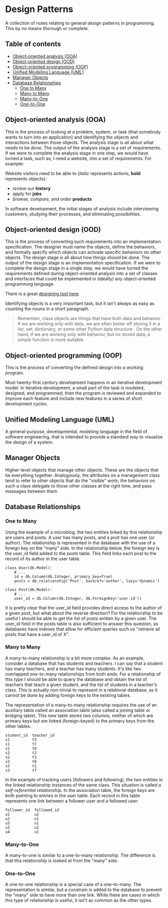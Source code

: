 # Design Patterns

A collection of notes relating to general design patterns in programming. This by no means thorough or complete.

## Table of contents

<!-- toc -->

- [Object-oriented analysis (OOA)](#object-oriented-analysis-ooa)
- [Object-oriented design (OOD)](#object-oriented-design-ood)
- [Object-oriented programming (OOP)](#object-oriented-programming-oop)
- [Unified Modeling Language (UML)](#unified-modeling-language-uml)
- [Manager Objects](#manager-objects)
- [Database Relationships](#database-relationships)
  * [One to Many](#one-to-many)
  * [Many to Many](#many-to-many)
  * [Many-to-One](#many-to-one)
  * [One-to-One](#one-to-one)

<!-- tocstop -->

## Object-oriented analysis (OOA)

This is the process of looking at a problem, system, or task (that somebody wants to turn into an application) and identifying the objects and interactions between those objects. The analysis stage is all about what needs to be done. The output of the analysis stage is a set of requirements. If we were to complete the analysis stage in one step, we would have turned a task, such as, I need a website, into a set of requirements. For example:

Website visitors need to be able to (*italic* represents actions, **bold** represents objects):
- *review* our **history**
- *apply* for **jobs**
- *browse, compare,* and *order* **products**

In software development, the initial stages of analysis include interviewing customers, studying their processes, and eliminating possibilities.

## Object-oriented design (OOD)

This is the process of converting such requirements into an implementation specification. The designer must name the objects, define the behaviors, and formally specify which objects can activate specific behaviors on other objects. The design stage is all about how things should be done. The output of the design stage is an implementation specification. If we were to complete the design stage in a single step, we would have turned the requirements defined during object-oriented analysis into a set of classes and interfaces that could be implemented in (ideally) any object-oriented programming language.

There is a great [designing tool here](http://ondras.zarovi.cz/sql/demo).

Identifying objects is a very important task, but it isn't always as easy as counting the nouns in a short paragraph.

> Remember, class objects are things that have both data and behavior. If we are working only with data, we are often better off storing it in a list, set, dictionary, or some other Python data structure . On the other hand, if we are working only with behavior, but no stored data, a simple function is more suitable.

## Object-oriented programming (OOP)

This is the process of converting the defined design into a working program.

Most twenty-first century development happens in an iterative development model. In iterative development, a small part of the task is modeled, designed, and programmed, then the program is reviewed and expanded to improve each feature and include new features in a series of short development cycles.

## Unified Modeling Language (UML)

A general-purpose, developmental, modeling language in the field of software engineering, that is intended to provide a standard way to visualize the design of a system.

## Manager Objects

Higher-level objects that manage other objects. These are the objects that tie everything together. Analogously, the attributes on a management class tend to refer to other objects that do the "visible" work; the behaviors on such a class delegate to those other classes at the right time, and pass messages between them.


## Database Relationships

### One to Many

Using the example of a microblog, the two entities linked by this relationship are users and posts. A user has many posts, and a post has one user (or author). The relationship is represented in the database with the use of a foreign key on the "many" side. In the relationship below, the foreign key is the user_id field added to the posts table. This field links each post to the record of its author in the user table.

```
class User(db.Model):
    # ...
    id = db.Column(db.Integer, primary_key=True)
    posts = db.relationship('Post', backref='author', lazy='dynamic')

class Post(db.Model):
    # ...
    user_id = db.Column(db.Integer, db.ForeignKey('user.id'))
```

It is pretty clear that the user_id field provides direct access to the author of a given post, but what about the reverse direction? For the relationship to be useful I should be able to get the list of posts written by a given user. The user_id field in the posts table is also sufficient to answer this question, as databases have indexes that allow for efficient queries such us "retrieve all posts that have a user_id of X".

### Many to Many

A many-to-many relationship is a bit more complex. As an example, consider a database that has students and teachers. I can say that a student has many teachers, and a teacher has many students. It's like two overlapped one-to-many relationships from both ends. For a relationship of this type I should be able to query the database and obtain the list of teachers that teach a given student, and the list of students in a teacher's class. This is actually non-trivial to represent in a relational database, as it cannot be done by adding foreign keys to the existing tables.

The representation of a many-to-many relationship requires the use of an auxiliary table called an association table (also called a joining table or bridging table). This new table stores two columns, neither of which are primary keys but are linked (foreign-keyed) to the primary keys from the other tables.
```
student_id  teacher_id
s1          t3
s1          t7
s1          t8
s2          t2
s2          t3
s2          t8
s3          t1
s3          t7
```

In the example of tracking users (followers and following), the two entities in the linked relationship instances of the same class. This situation is called a *self-referential relationship.* In the association table, the foreign keys are both pointing to entries in the user table. Each record in this table represents one link between a follower user and a followed user:

```
follower_id  followed_id
u1           u2
u2           u1
u3           u1
u3           u2
u4           u1
```

### Many-to-One

A many-to-one is similar to a one-to-many relationship. The difference is that this relationship is looked at from the "many" side.

###  One-to-One

A one-to-one relationship is a special case of a one-to-many. The representation is similar, but a constrain is added to the database to prevent the "many" side to have more than one link. While there are cases in which this type of relationship is useful, it isn't as common as the other types.
